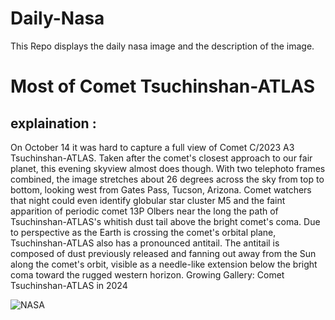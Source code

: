 # Daily-Nasa

This Repo displays the daily nasa image and the description of the image.

<!--NASA-->
# Most of Comet Tsuchinshan-ATLAS
## explaination :

On October 14 it was hard to capture a full view of Comet C/2023 A3 Tsuchinshan-ATLAS. Taken after the comet's closest approach to our fair planet, this evening skyview almost does though. With two telephoto frames combined, the image stretches about 26 degrees across the sky from top to bottom, looking west from Gates Pass, Tucson, Arizona. Comet watchers that night could even identify globular star cluster M5 and the faint apparition of periodic comet 13P Olbers near the long the path of Tsuchinshan-ATLAS's whitish dust tail above the bright comet's coma. Due to perspective as the Earth is crossing the comet's orbital plane, Tsuchinshan-ATLAS also has a pronounced antitail. The antitail is composed of dust previously released and fanning out away from the Sun along the comet's orbit, visible as a needle-like extension below the bright coma toward the rugged western horizon.   Growing Gallery: Comet Tsuchinshan-ATLAS in 2024

![NASA](https://apod.nasa.gov/apod/image/2410/a3_20241014_s1200.jpg)
<!--/NASA-->